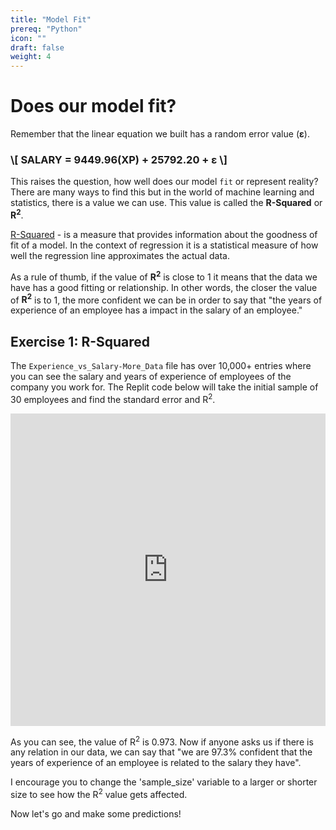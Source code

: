 ```yaml
---
title: "Model Fit"
prereq: "Python"
icon: ""
draft: false
weight: 4
---
```


# Does our model fit?

Remember that the linear equation we built has a random error value (**ε**).

<h3>
\[
    SALARY = 9449.96(XP) + 25792.20 + ε
\]
</h3>

This raises the question, how well does our model `fit` or represent reality? There are many ways to find this but in the world of machine learning and statistics, there is a value we can use. This value is called the **R-Squared** or **R<sup>2</sup>**.

[R-Squared](https://www.ncl.ac.uk/webtemplate/ask-assets/external/maths-resources/statistics/regression-and-correlation/coefficient-of-determination-r-squared.html#:~:text=6%20See%20Also-,Definition,line%20approximates%20the%20actual%20data.) - is a measure that provides information about the goodness of fit of a model. In the context of regression it is a statistical measure of how well the regression line approximates the actual data.

As a rule of thumb, if the value of **R<sup>2</sup>** is close to 1 it means that the data we have has a good fitting or relationship. In other words, the closer the value of **R<sup>2</sup>** is to 1, the more confident we can be in order to say that "the years of experience of an employee has a impact in the salary of an employee."

## Exercise 1: R-Squared

The `Experience_vs_Salary-More_Data` file has over 10,000+ entries where you can see the salary and years of experience of employees of the company you work for. The Replit code below will take the initial sample of 30 employees and find the standard error and R<sup>2</sup>.

<iframe height="500px" width="100%" src="https://replit.com/@nuevofoundation/LinearRegression-ConsoleApp#src/04-e1.py" scrolling="no" frameborder="no" allowtransparency="true" allowfullscreen="true" sandbox="allow-forms allow-pointer-lock allow-popups allow-same-origin allow-scripts allow-modals"></iframe>

As you can see, the value of R<sup>2</sup> is 0.973. Now if anyone asks us if there is any relation in our data, we can say that "we are 97.3% confident that the years of experience of an employee is related to the salary they have".

I encourage you to change the 'sample_size' variable to a larger or shorter size to see how the R<sup>2</sup> value gets affected. 

Now let's go and make some predictions!

